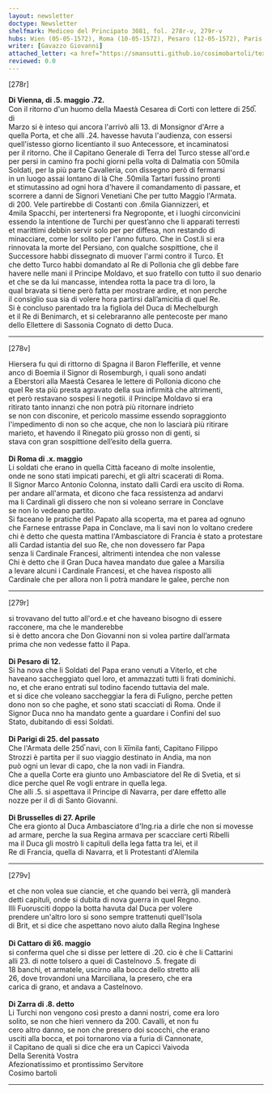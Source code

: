 ```yaml
---
layout: newsletter
doctype: Newsletter
shelfmark: Mediceo del Principato 3081, fol. 278r-v, 279r-v
hubs: Wien (05-05-1572), Roma (10-05-1572), Pesaro (12-05-1572), Paris (25-04-1572), Bruxelles (27-04-1572), Kotor (16-05-1572), Zara (08-05-1572)
writer: [Gavazzo Giovanni]
attached_letter: <a href="https://smansutti.github.io/cosimobartoli/texts/2981_028/">2981_028</a>
reviewed: 0.0
---
```


[278r]  
  
  
<strong>Di Vienna, di .5. maggio .72.</strong>  
Con il ritorno d'un huomo della Maestà Cesarea di Corti con lettere di 250̅. di  
Marzo si è inteso qui ancora l'arrivò alli 13. di Monsignor d'Arre a  
quella Porta, et che alli .24. havesse havuta l'audienza, con essersi  
quell'istesso giorno licentianto il suo Antecessore, et incaminatosi  
per il ritorno. Che il Capitano Generale di Terra del Turco stesse all'ord.e  
per persi in camino fra pochi giorni pella volta di Dalmatia con 50mila  
Soldati, per la più parte Cavalleria, con dissegno però di fermarsi  
in un luogo assai lontano di là Che .50mila Tartari fussino pronti  
et stimutassino ad ogni hora d'havere il comandamento di passare, et  
scorrere a danni de Signori Venetiani Che per tutto Maggio l'Armata.  
di 200. Vele partirebbe di Costanti con .6mila Giannizzeri, et  
4mila Spacchi, per intertenersi fra Negroponte, et i luoghi circonvicini  
essendo la intentione de Turchi per quest’anno che li apparati terresti  
et marittimi debbin servir solo per per diffesa, non restando di  
minacciare, come lor solito per l'anno futuro. Che in Cost.li si era  
rinnovata la morte del Persiano, con qualche sospittione, che il  
Successore habbi dissegnato di muover l'armi contro il Turco. Et  
che detto Turco habbi domandato al Re di Pollonia che gli debbe fare  
havere nelle mani il Principe Moldavo, et suo fratello con tutto il suo denario  
et che se da lui mancasse, intendea rotta la pace tra di loro, la  
qual bravata si tiene però fatta per mostrare ardire, et non perche  
il consiglio sua sia di volere hora partirsi dall’amicitia di quel Re.  
Si è concluso parentado tra la figliola del Duca di Mechelburgh  
et il Re di Benimarch, et si celebraranno alle pentecoste per mano  
dello Ellettere di Sassonia Cognato di detto Duca.  
  
---  

[278v]  
  
  
Hiersera fu qui di rittorno di Spagna il Baron Flefferille, et venne  
anco di Boemia il Signor di Rosemburgh, i quali sono andati  
a Eberstori alla Maestà Cesarea le lettere di Pollonia dicono che  
quel Re sta più presta agravato della sua infirmità che altrimenti,  
et però restavano sospesi li negotii. il Principe Moldavo si era  
ritirato tanto innanzi che non potrà più ritornare indrieto  
se non con disconire, et pericolo massime essendo sopraggionto  
l'impedimento di non so che acque, che non lo lasciarà più ritirare  
marieto, et havendo il Rinegato più grosso non di genti, si  
stava con gran sospittione dell’esito della guerra.  
<br/><strong>Di Roma di .x. maggio</strong>  
Li soldati che erano in quella Città faceano di molte insolentie,  
onde ne sono stati impicati parechi, et gli altri scacerati di Roma.  
Il Signor Marco Antonio Colonna, instato dalli Cardi era uscito di Roma.  
per andare all'armata, et dicono che faca ressistenza ad andarvi  
ma li Cardinali gli dissero che non si voleano serrare in Conclave  
se non lo vedeano partito.  
Si faceano le pratiche del Papato alla scoperta, ma et parea ad ognuno  
che Farnese entrasse Papa in Conclave, ma li savi non lo voltano credere  
chi è detto che questa mattina l'Ambasciatore di Francia è stato a protestare  
alli Cardad istantia del suo Re, che non dovessero far Papa  
senza li Cardinale Francesi, altrimenti intendea che non valesse  
Chi è detto che il Gran Duca havea mandato due galee a Marsilia  
a levare alcuni i Cardinale Francesi, et che havea risposto alli  
Cardinale che per allora non li potrà mandare le galee, perche non  
  
---  

[279r]  
  
  
si trovavano del tutto all'ord.e et che haveano bisogno di essere  
racconere, ma che le manderebbe  
si è detto ancora che Don Giovanni non si volea partire dall’armata  
prima che non vedesse fatto il Papa.  
<br/><strong>Di Pesaro di 12.</strong>  
Si ha nova che li Soldati del Papa erano venuti a Viterlo, et che  
haveano saccheggiato quel loro, et ammazzati tutti li frati dominichi.  
no, et che erano entrati sul todino facendo tuttavia del male.  
et si dice che voleano saccheggiar la fera di Fuligno, perche petten  
dono non so che paghe, et sono stati scacciati di Roma. Onde il  
Signor Duca nno ha mandato gente a guardare i Confini del suo  
Stato, dubitando di essi Soldati.  
<br/><strong>Di Parigi di 25. del passato</strong>  
Che l'Armata delle 250̅ navi, con li x̅i̅mila fanti, Capitano Filippo  
Strozzi è partita per il suo viaggio destinato in Andia, ma non  
può ogni un levar di capo, che la non vadi in Fiandra.  
Che a quella Corte era giunto uno Ambasciatore del Re di Svetia, et si  
dice perche quel Re vogli entrare in quella lega.  
Che alli .5. si aspettava il Principe di Navarra, per dare effetto alle  
nozze per il dì di Santo Giovanni.  
<br/><strong>Di Brusselles di 27. Aprile</strong>  
Che era gionto al Duca Ambasciatore d'Ing.ria a dirle che non si movesse  
ad armare, perche la sua Regina armava per scacciare certi Ribelli  
ma il Duca gli mostrò li capituli della lega fatta tra lei, et il  
Re di Francia, quella di Navarra, et li Protestanti d'Alemila  
  
---  

[279v]  
  
  
et che non volea sue ciancie, et che quando bei verrà, gli manderà  
detti capituli, onde si dubita di nova guerra in quel Regno.  
Illi Fuorusciti doppo la botta havuta dal Duca per volere  
prendere un'altro loro si sono sempre trattenuti quell'Isola  
di Brit, et si dice che aspettano novo aiuto dalla Regina Inghese  
<br/><strong>Di Cattaro di x̅6. maggio</strong>  
si conferma quel che si disse per lettere di .20. cio è che li Cattarini  
alli 23. di notte tolsero a quei di Castelnovo .5. fregate di  
18 banchi, et armatele, uscirno alla bocca dello stretto alli  
26, dove trovandoni una Marciliana, la presero, che era  
carica di grano, et andava a Castelnovo.  
<br/><strong>Di Zarra di .8. detto</strong>  
Li Turchi non vengono così presto a danni nostri, come era loro  
solito, se non che hieri vennero da 200. Cavalli, et non fu  
cero altro danno, se non che presero doi scocchi, che erano  
usciti alla bocca, et poi tornarono via a furia di Cannonate,  
il Capitano de quali si dice che era un Capicci Vaivoda  
Della Serenità Vostra  
Afezionatissimo et prontissimo Servitore  
Cosimo bartoli  
  
---  

